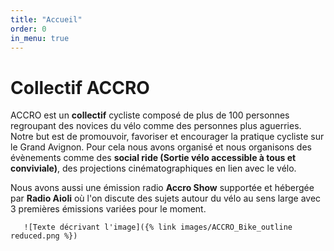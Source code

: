 ```yaml
---
title: "Accueil"
order: 0
in_menu: true
---
```

# Collectif ACCRO  


ACCRO est un **collectif**  cycliste composé de plus de 100 personnes regroupant des novices du vélo comme des personnes plus aguerries. Notre but est de promouvoir, favoriser et encourager la pratique cycliste sur le Grand Avignon. Pour cela nous avons organisé et nous organisons des évènements comme des **social ride (Sortie vélo accessible à tous et conviviale)**, des projections cinématographiques en lien avec le vélo.

Nous avons aussi une émission radio **Accro Show** supportée et hébergée par **Radio Aioli** où l'on discute des sujets autour du vélo au sens large avec 3 premières émissions variées pour le moment. 

       ![Texte décrivant l'image]({% link images/ACCRO_Bike_outline reduced.png %}) 